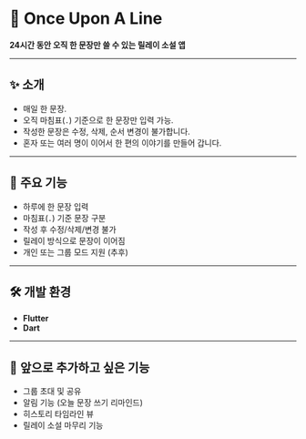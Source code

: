 # 📖 Once Upon A Line

**24시간 동안 오직 한 문장만 쓸 수 있는 릴레이 소설 앱**

---

## ✨ 소개

- 매일 한 문장.  
- 오직 마침표(`.`) 기준으로 한 문장만 입력 가능.  
- 작성한 문장은 수정, 삭제, 순서 변경이 불가합니다.  
- 혼자 또는 여러 명이 이어서 한 편의 이야기를 만들어 갑니다.

---

## 🎯 주요 기능

- 하루에 한 문장 입력
- 마침표(`.`) 기준 문장 구분
- 작성 후 수정/삭제/변경 불가
- 릴레이 방식으로 문장이 이어짐
- 개인 또는 그룹 모드 지원 (추후)

---

## 🛠️ 개발 환경

- **Flutter**
- **Dart**

---

## 🚀 앞으로 추가하고 싶은 기능

- 그룹 초대 및 공유
- 알림 기능 (오늘 문장 쓰기 리마인드)
- 히스토리 타임라인 뷰
- 릴레이 소설 마무리 기능
